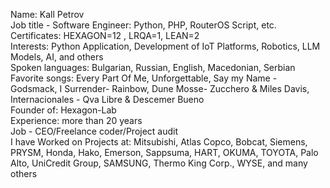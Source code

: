 Name: Kall Petrov<br>
Job title - Software Engineer: Python, PHP, RouterOS Script, etc.<br>
Certificates: HEXAGON=12 , LRQA=1, LEAN=2<br>
Interests: Python Application, Development of IoT Platforms, Robotics, LLM Models, AI, and others<br>
Spoken languages: Bulgarian, Russian, English, Macedonian, Serbian<br>
Favorite songs: Every Part Of Me, Unforgettable, Say my Name - Godsmack, I Surrender-  Rainbow, Dune Mosse- Zucchero & Miles Davis, Internacionales - Qva Libre & Descemer Bueno<br>
Founder of: Hexagon-Lab<br>
Experience: more than 20 years<br>
Job - CEO/Freelance coder/Project audit<br>
I have Worked on Projects at: Mitsubishi, Atlas Copco, Bobcat, Siemens, PRYSM, Honda, Hako, Emerson, Sappsuma, HART, OKUMA, TOYOTA, Palo Alto, UniCredit Group, SAMSUNG, Thermo King Corp., WYSE, and many others<br>

